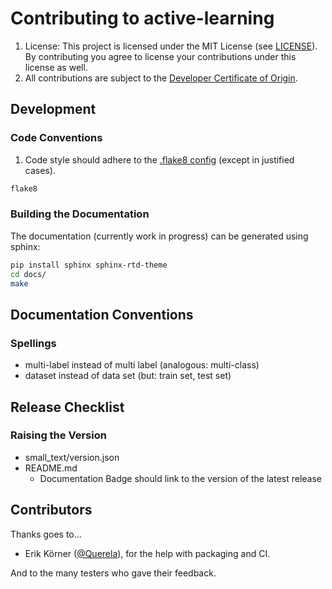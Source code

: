 # Contributing to active-learning

1. License: This project is licensed under the MIT License (see [LICENSE](LICENSE)).
    By contributing you agree to license your contributions under this license as well.
2. All contributions are subject to the [Developer Certificate of Origin](DCO.md).

## Development

### Code Conventions

1. Code style should adhere to the [.flake8 config](.flake8) (except in justified cases).

```bash
flake8
```

### Building the Documentation

The documentation (currently work in progress) can be generated using sphinx:

```bash
pip install sphinx sphinx-rtd-theme
cd docs/
make
```


## Documentation Conventions

### Spellings

- multi-label instead of multi label (analogous: multi-class)
- dataset instead of data set (but: train set, test set)


## Release Checklist

### Raising the Version

- small_text/version.json
- README.md
  - Documentation Badge should link to the version of the latest release

## Contributors

Thanks goes to...

- Erik Körner ([@Querela](https://github.com/querela)), for the help with packaging and CI.

And to the many testers who gave their feedback.
